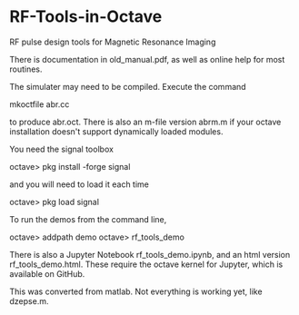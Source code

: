 # RF-Tools-in-Octave
RF pulse design tools for Magnetic Resonance Imaging 

There is documentation in old_manual.pdf, as well as online help for most routines.

The simulater may need to be compiled.  Execute the command

   mkoctfile abr.cc

to produce abr.oct.  There is also an m-file version abrm.m if your octave installation doesn't support dynamically loaded modules.

You need the signal toolbox

  octave> pkg install -forge signal 

and you will need to load it each time

  octave> pkg load signal

To run the demos from the command line,

  octave> addpath demo
  octave> rf_tools_demo
  
There is also a Jupyter Notebook rf_tools_demo.ipynb, and an html version rf_tools_demo.html.  These require the octave kernel for Jupyter, which is available on GitHub.

This was converted from matlab.  Not everything is working yet, like dzepse.m.

